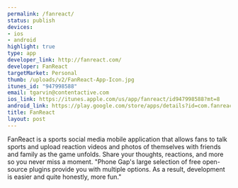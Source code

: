 ```yaml
---
permalink: /fanreact/
status: publish
devices:
- ios
- android
highlight: true
type: app
developer_link: http://fanreact.com/
developer: FanReact
targetMarket: Personal
thumb: /uploads/v2/FanReact-App-Icon.jpg
itunes_id: "947998588"
email: tgarvin@contentactive.com
ios_link: https://itunes.apple.com/us/app/fanreact/id947998588?mt=8
android_link: https://play.google.com/store/apps/details?id=com.fanreact.app
title: FanReact
layout: post
---
```


FanReact is a sports social media mobile application that allows fans to talk sports and upload reaction videos and photos of themselves with friends and family as the game unfolds. Share your thoughts, reactions, and more so you never miss a moment. "Phone Gap's large selection of free open-source plugins provide you with multiple options. As a result, development is easier and quite honestly, more fun."
